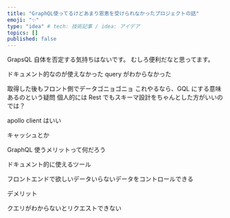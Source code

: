 ```yaml
---
title: "GraphQL使ってるけどあまり恩恵を受けられなかったプロジェクトの話"
emoji: "✨"
type: "idea" # tech: 技術記事 / idea: アイデア
topics: []
published: false
---
```


GrapsQL 自体を否定する気持ちはないです。
むしろ便利だなと思ってます。

ドキュメント的なのが使えなかった
query がわからなかった

取得した後もフロント側でデータゴニョゴニョ
これやるなら、GQL にする意味あるのという疑問
個人的には Rest でもスキーマ設計をちゃんとした方がいいのでは？

apollo client はいい

キャッシュとか

GraphQL 使うメリットって何だろう

ドキュメント的に使えるツール

フロントエンドで欲しいデータいらないデータをコントロールできる

デメリット

クエリがわからないとリクエストできない
